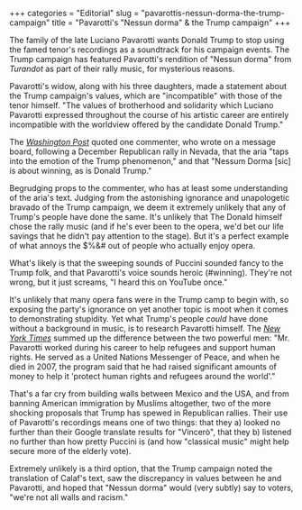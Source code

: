 +++
categories = "Editorial"
slug = "pavarottis-nessun-dorma-the-trump-campaign"
title = "Pavarotti&#039;s &quot;Nessun dorma&quot; &amp; the Trump campaign"
+++

The family of the late Luciano Pavarotti wants Donald Trump to stop using the famed tenor's recordings as a soundtrack for his campaign events. The Trump campaign has featured Pavarotti's rendition of "Nessun dorma" from *Turandot* as part of their rally music, for mysterious reasons.

Pavarotti's widow, along with his three daughters, made a statement about the Trump campaign's values, which are "incompatible" with those of the tenor himself. "The values of brotherhood and solidarity which Luciano Pavarotti expressed throughout the course of his artistic career are entirely incompatible with the worldview offered by the candidate Donald Trump."

The [*Washington Post*](https://www.washingtonpost.com/news/post-politics/wp/2016/02/15/donald-trumps-campaign-soundtrack-a-grammy-day-playlist/) quoted one commenter, who wrote on a message board, following a December Republican rally in Nevada, that the aria "taps into the emotion of the Trump phenomenon," and that "Nessum Dorma [sic] is about winning, as is Donald Trump."

Begrudging props to the commenter, who has at least some understanding of the aria's text. Judging from the astonishing ignorance and unapologetic bravado of the Trump campaign, we deem it extremely unlikely that any of Trump's people have done the same. It's unlikely that The Donald himself chose the rally music (and if he's ever been to the opera, we'd bet our life savings that he didn't pay attention to the stage). But it's a perfect example of what annoys the $%&# out of people who actually enjoy opera.

What's likely is that the sweeping sounds of Puccini sounded fancy to the Trump folk, and that Pavarotti's voice sounds heroic (#winning). They're not wrong, but it just screams, "I heard this on YouTube once."

It's unlikely that many opera fans were in the Trump camp to begin with, so exposing the party's ignorance on yet another topic is moot when it comes to demonstrating stupidity. Yet what Trump's people *could* have done without a background in music, is to research Pavarotti himself. The [*New York Times*](http://www.nytimes.com/2016/07/23/arts/music/luciano-pavarotti-donald-trump-soundtrack.html) summed up the difference between the two powerful men: "Mr. Pavarotti worked during his career to help refugees and support human rights. He served as a United Nations Messenger of Peace, and when he died in 2007, the program said that he had raised significant amounts of money to help it 'protect human rights and refugees around the world'."

That's a far cry from building walls between Mexico and the USA, and from banning American immigration by Muslims altogether, two of the more shocking proposals that Trump has spewed in Republican rallies. Their use of Pavarotti's recordings means one of two things: that they a) looked no further than their Google translate results for "Vincerò", that they b) listened no further than how pretty Puccini is (and how "classical music" might help secure more of the elderly vote).

Extremely unlikely is a third option, that the Trump campaign noted the translation of Calaf's text, saw the discrepancy in values between he and Pavarotti, and hoped that "Nessun dorma" would (very subtly) say to voters, "we're not all walls and racism."
